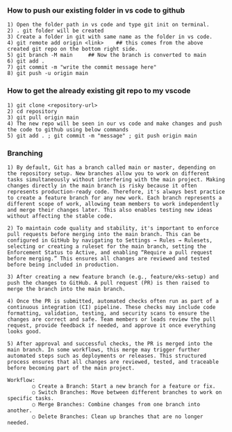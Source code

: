 ### How to push our existing folder in vs code to github

    1) Open the folder path in vs code and type git init on terminal.
    2) . git folder will be created
    3) Create a folder in git with same name as the folder in vs code.
    4) git remote add origin <link>    ## this comes from the above created git repo on the bottom right side.
    5) git branch -M main     ## Now the branch is converted to main
    6) git add .
    7) git commit -m "write the commit message here"
    8) git push -u origin main


### How to get the already existing git repo to my vscode

    1) git clone <repository-url>
    2) cd repository
    3) git pull origin main
    4) The new repo will be seen in our vs code and make changes and push the code to github using below commands
    5) git add . ; git commit -m "message" ; git push origin main
    
### Branching

    1) By default, Git has a branch called main or master, depending on the repository setup. New branches allow you to work on different tasks simultaneously without interfering with the main project. Making changes directly in the main branch is risky because it often represents production-ready code. Therefore, it's always best practice to create a feature branch for any new work. Each branch represents a different scope of work, allowing team members to work independently and merge their changes later. This also enables testing new ideas without affecting the stable code.

    2) To maintain code quality and stability, it's important to enforce pull requests before merging into the main branch. This can be configured in GitHub by navigating to Settings → Rules → Rulesets, selecting or creating a ruleset for the main branch, setting the Enforcement Status to Active, and enabling “Require a pull request before merging.” This ensures all changes are reviewed and tested before being included in production.
    
    3) After creating a new feature branch (e.g., feature/eks-setup) and push the changes to GitHub. A pull request (PR) is then raised to merge the branch into the main branch. 
    
    4) Once the PR is submitted, automated checks often run as part of a continuous integration (CI) pipeline. These checks may include code formatting, validation, testing, and security scans to ensure the changes are correct and safe. Team members or leads review the pull request, provide feedback if needed, and approve it once everything looks good. 
    
    5) After approval and successful checks, the PR is merged into the main branch. In some workflows, this merge may trigger further automated steps such as deployments or releases. This structured process ensures that all changes are reviewed, tested, and traceable before becoming part of the main project.

    Workflow:  
            ○ Create a Branch: Start a new branch for a feature or fix.
            ○ Switch Branches: Move between different branches to work on specific tasks.
            ○ Merge Branches: Combine changes from one branch into another.
            ○ Delete Branches: Clean up branches that are no longer needed.
    



